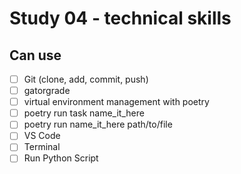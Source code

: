 # Study 04 - technical skills

## Can use

- [ ] Git (clone, add, commit, push)
- [ ] gatorgrade
- [ ] virtual environment management with poetry
- [ ] poetry run task name_it_here
- [ ] poetry run name_it_here path/to/file
- [ ] VS Code
- [ ] Terminal
- [ ] Run Python Script
